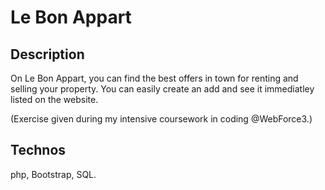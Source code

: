 # Le Bon Appart

## Description
On Le Bon Appart, you can find the best offers in town for renting and selling your property. You can easily create an add and see it immediatley listed on the website.

(Exercise given during my intensive coursework in coding @WebForce3.)

## Technos
php, Bootstrap, SQL.
